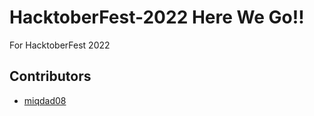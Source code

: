 # HacktoberFest-2022 Here We Go!!
For HacktoberFest 2022

## Contributors
* [miqdad08](https://github.com/miqdad08)
